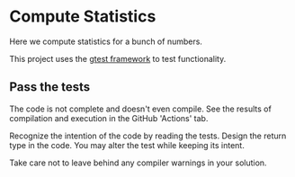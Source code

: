 # Compute Statistics

Here we compute statistics for a bunch of numbers.

This project uses the
[gtest framework](http://google.github.io/googletest/reference/assertions.html)
to test functionality.

## Pass the tests

The code is not complete and doesn't even compile.
See the results of compilation and execution in the GitHub 'Actions' tab.

Recognize the intention of the code by reading the tests.
Design the return type in the code.
You may alter the test while keeping its intent.

Take care not to leave behind any compiler warnings in your solution.
